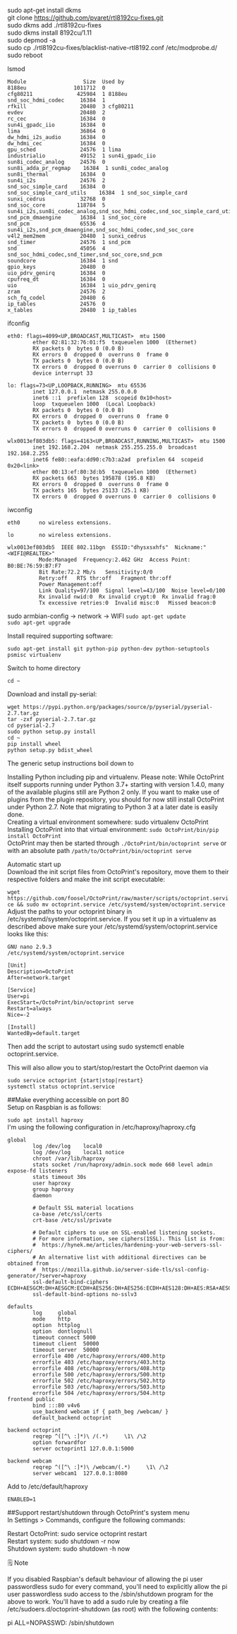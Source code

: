 sudo apt-get install dkms  
git clone https://github.com/pvaret/rtl8192cu-fixes.git  
sudo dkms add ./rtl8192cu-fixes  
sudo dkms install 8192cu/1.11  
sudo depmod -a  
sudo cp ./rtl8192cu-fixes/blacklist-native-rtl8192.conf /etc/modprobe.d/  
sudo reboot  
  
lsmod
```
Module                  Size  Used by
8188eu               1011712  0
cfg80211              425984  1 8188eu
snd_soc_hdmi_codec     16384  1
rfkill                 20480  3 cfg80211
evdev                  20480  2
rc_cec                 16384  0
sun4i_gpadc_iio        16384  0
lima                   36864  0
dw_hdmi_i2s_audio      16384  0
dw_hdmi_cec            16384  0
gpu_sched              24576  1 lima
industrialio           49152  1 sun4i_gpadc_iio
sun8i_codec_analog     24576  0
sun8i_adda_pr_regmap    16384  1 sun8i_codec_analog
sun8i_thermal          16384  0
sun4i_i2s              24576  2
snd_soc_simple_card    16384  0
snd_soc_simple_card_utils    16384  1 snd_soc_simple_card
sunxi_cedrus           32768  0
snd_soc_core          118784  5 sun4i_i2s,sun8i_codec_analog,snd_soc_hdmi_codec,snd_soc_simple_card_utils,snd_soc_simple_card
snd_pcm_dmaengine      16384  1 snd_soc_core
snd_pcm                65536  4 sun4i_i2s,snd_pcm_dmaengine,snd_soc_hdmi_codec,snd_soc_core
v4l2_mem2mem           20480  1 sunxi_cedrus
snd_timer              24576  1 snd_pcm
snd                    45056  4 snd_soc_hdmi_codec,snd_timer,snd_soc_core,snd_pcm
soundcore              16384  1 snd
gpio_keys              20480  0
uio_pdrv_genirq        16384  0
cpufreq_dt             16384  0
uio                    16384  1 uio_pdrv_genirq
zram                   24576  2
sch_fq_codel           20480  6
ip_tables              24576  0
x_tables               20480  1 ip_tables
```
ifconfig
```
eth0: flags=4099<UP,BROADCAST,MULTICAST>  mtu 1500
        ether 02:81:32:76:01:f5  txqueuelen 1000  (Ethernet)
        RX packets 0  bytes 0 (0.0 B)
        RX errors 0  dropped 0  overruns 0  frame 0
        TX packets 0  bytes 0 (0.0 B)
        TX errors 0  dropped 0 overruns 0  carrier 0  collisions 0
        device interrupt 33

lo: flags=73<UP,LOOPBACK,RUNNING>  mtu 65536
        inet 127.0.0.1  netmask 255.0.0.0
        inet6 ::1  prefixlen 128  scopeid 0x10<host>
        loop  txqueuelen 1000  (Local Loopback)
        RX packets 0  bytes 0 (0.0 B)
        RX errors 0  dropped 0  overruns 0  frame 0
        TX packets 0  bytes 0 (0.0 B)
        TX errors 0  dropped 0 overruns 0  carrier 0  collisions 0

wlx0013ef803db5: flags=4163<UP,BROADCAST,RUNNING,MULTICAST>  mtu 1500
        inet 192.168.2.204  netmask 255.255.255.0  broadcast 192.168.2.255
        inet6 fe80::eafa:dd90:c7b3:a2ad  prefixlen 64  scopeid 0x20<link>
        ether 00:13:ef:80:3d:b5  txqueuelen 1000  (Ethernet)
        RX packets 663  bytes 195878 (195.8 KB)
        RX errors 0  dropped 0  overruns 0  frame 0
        TX packets 165  bytes 25133 (25.1 KB)
        TX errors 0  dropped 0 overruns 0  carrier 0  collisions 0
```
iwconfig
```
eth0      no wireless extensions.

lo        no wireless extensions.

wlx0013ef803db5  IEEE 802.11bgn  ESSID:"dhysxsxhfs"  Nickname:"<WIFI@REALTEK>"
          Mode:Managed  Frequency:2.462 GHz  Access Point: B0:BE:76:59:B7:F7
          Bit Rate:72.2 Mb/s   Sensitivity:0/0
          Retry:off   RTS thr:off   Fragment thr:off
          Power Management:off
          Link Quality=97/100  Signal level=43/100  Noise level=0/100
          Rx invalid nwid:0  Rx invalid crypt:0  Rx invalid frag:0
          Tx excessive retries:0  Invalid misc:0   Missed beacon:0
```
sudo armbian-config -> network -> WIFI
```sudo apt-get update```  
```sudo apt-get upgrade```  

Install required supporting software:  
  
```sudo apt-get install git python-pip python-dev python-setuptools psmisc virtualenv```  

Switch to home directory  
  
```cd ~```  
  
Download and install py-serial:  
```  
wget https://pypi.python.org/packages/source/p/pyserial/pyserial-2.7.tar.gz  
tar -zxf pyserial-2.7.tar.gz  
cd pyserial-2.7  
sudo python setup.py install  
cd ~  
pip install wheel  
python setup.py bdist_wheel  
```
The generic setup instructions boil down to  
  
Installing Python including pip and virtualenv. Please note: While OctoPrint itself supports running under Python 3.7+ starting with version 1.4.0, many of the available plugins still are Python 2 only. If you want to make use of plugins from the plugin repository, you should for now still install OctoPrint under Python 2.7. Note that migrating to Python 3 at a later date is easily done.  
Creating a virtual environment somewhere: sudo virtualenv OctoPrint  
Installing OctoPrint into that virtual environment: ```sudo OctoPrint/bin/pip install OctoPrint```  
OctoPrint may then be started through ```./OctoPrint/bin/octoprint serve``` or with an absolute path ```/path/to/OctoPrint/bin/octoprint serve```  

Automatic start up  
Download the init script files from OctoPrint's repository, move them to their respective folders and make the init script executable:  
  
```wget https://github.com/foosel/OctoPrint/raw/master/scripts/octoprint.service && sudo mv octoprint.service /etc/systemd/system/octoprint.service```  
Adjust the paths to your octoprint binary in /etc/systemd/system/octoprint.service. If you set it up in a virtualenv as described above make sure your /etc/systemd/system/octoprint.service looks like this:  
```
GNU nano 2.9.3                      /etc/systemd/system/octoprint.service

[Unit]
Description=OctoPrint
After=network.target

[Service]
User=pi
ExecStart=/OctoPrint/bin/octoprint serve
Restart=always
Nice=-2

[Install]
WantedBy=default.target
```  
Then add the script to autostart using sudo systemctl enable octoprint.service.  
  
This will also allow you to start/stop/restart the OctoPrint daemon via  
  
```sudo service octoprint {start|stop|restart}```  
```systemctl status octoprint.service```  

##Make everything accessible on port 80  
Setup on Raspbian is as follows:  

```sudo apt install haproxy```  
I'm using the following configuration in /etc/haproxy/haproxy.cfg  
```
global
        log /dev/log    local0
        log /dev/log    local1 notice
        chroot /var/lib/haproxy
        stats socket /run/haproxy/admin.sock mode 660 level admin expose-fd listeners
        stats timeout 30s
        user haproxy
        group haproxy
        daemon

        # Default SSL material locations
        ca-base /etc/ssl/certs
        crt-base /etc/ssl/private

        # Default ciphers to use on SSL-enabled listening sockets.
        # For more information, see ciphers(1SSL). This list is from:
        #  https://hynek.me/articles/hardening-your-web-servers-ssl-ciphers/
        # An alternative list with additional directives can be obtained from
        #  https://mozilla.github.io/server-side-tls/ssl-config-generator/?server=haproxy
        ssl-default-bind-ciphers ECDH+AESGCM:DH+AESGCM:ECDH+AES256:DH+AES256:ECDH+AES128:DH+AES:RSA+AESGCM:RSA+AES:!aNULL:!MD5:!DSS
        ssl-default-bind-options no-sslv3

defaults
        log     global
        mode    http
        option  httplog
        option  dontlognull
        timeout connect 5000
        timeout client  50000
        timeout server  50000
        errorfile 400 /etc/haproxy/errors/400.http
        errorfile 403 /etc/haproxy/errors/403.http
        errorfile 408 /etc/haproxy/errors/408.http
        errorfile 500 /etc/haproxy/errors/500.http
        errorfile 502 /etc/haproxy/errors/502.http
        errorfile 503 /etc/haproxy/errors/503.http
        errorfile 504 /etc/haproxy/errors/504.http
frontend public
        bind :::80 v4v6
        use_backend webcam if { path_beg /webcam/ }
        default_backend octoprint

backend octoprint
        reqrep ^([^\ :]*)\ /(.*)     \1\ /\2
        option forwardfor
        server octoprint1 127.0.0.1:5000

backend webcam
        reqrep ^([^\ :]*)\ /webcam/(.*)     \1\ /\2
        server webcam1  127.0.0.1:8080
```

Add to /etc/default/haproxy  
```
ENABLED=1
```  
##Support restart/shutdown through OctoPrint's system menu  
In Settings > Commands, configure the following commands:  

Restart OctoPrint: sudo service octoprint restart  
Restart system: sudo shutdown -r now  
Shutdown system: sudo shutdown -h now  

:spiral_notepad: Note  
  
If you disabled Raspbian's default behaviour of allowing the pi user passwordless sudo for every command, you'll need to explicitly allow the pi user passwordless sudo access to the /sbin/shutdown program for the above to work. You'll have to add a sudo rule by creating a file /etc/sudoers.d/octoprint-shutdown (as root) with the following contents:  
  
pi ALL=NOPASSWD: /sbin/shutdown  
